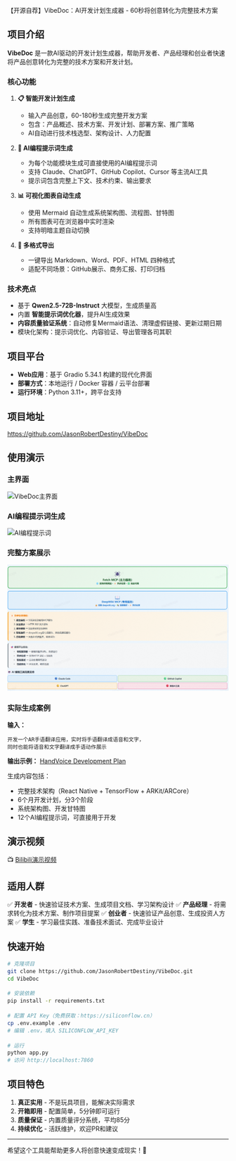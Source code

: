 【开源自荐】VibeDoc：AI开发计划生成器 - 60秒将创意转化为完整技术方案

## 项目介绍

**VibeDoc** 是一款AI驱动的开发计划生成器，帮助开发者、产品经理和创业者快速将产品创意转化为完整的技术方案和开发计划。

### 核心功能

1. **📋 智能开发计划生成**
   - 输入产品创意，60-180秒生成完整开发方案
   - 包含：产品概述、技术方案、开发计划、部署方案、推广策略
   - AI自动进行技术栈选型、架构设计、人力配置

2. **🤖 AI编程提示词生成**
   - 为每个功能模块生成可直接使用的AI编程提示词
   - 支持 Claude、ChatGPT、GitHub Copilot、Cursor 等主流AI工具
   - 提示词包含完整上下文、技术约束、输出要求

3. **📊 可视化图表自动生成**
   - 使用 Mermaid 自动生成系统架构图、流程图、甘特图
   - 所有图表可在浏览器中实时渲染
   - 支持明暗主题自动切换

4. **📁 多格式导出**
   - 一键导出 Markdown、Word、PDF、HTML 四种格式
   - 适配不同场景：GitHub展示、商务汇报、打印归档

### 技术亮点

- 基于 **Qwen2.5-72B-Instruct** 大模型，生成质量高
- 内置 **智能提示词优化器**，提升AI生成效果
- **内容质量验证系统**：自动修复Mermaid语法、清理虚假链接、更新过期日期
- 模块化架构：提示词优化、内容验证、导出管理各司其职

## 项目平台

- **Web应用**：基于 Gradio 5.34.1 构建的现代化界面
- **部署方式**：本地运行 / Docker 容器 / 云平台部署
- **运行环境**：Python 3.11+，跨平台支持

## 项目地址

https://github.com/JasonRobertDestiny/VibeDoc

## 使用演示

### 主界面
![VibeDoc主界面](https://raw.githubusercontent.com/JasonRobertDestiny/VibeDoc/master/image/vibedoc.png)

### AI编程提示词生成
![AI编程提示词](https://raw.githubusercontent.com/JasonRobertDestiny/VibeDoc/master/image/1.png)

### 完整方案展示
![生成示例](https://raw.githubusercontent.com/JasonRobertDestiny/VibeDoc/master/image/2.png)

### 实际生成案例

**输入：**
```
开发一个AR手语翻译应用，实时将手语翻译成语音和文字，
同时也能将语音和文字翻译成手语动作展示
```

**输出示例：** [HandVoice Development Plan](https://github.com/JasonRobertDestiny/VibeDoc/blob/master/HandVoice%20Development%20Plan.md)

生成内容包括：
- 完整技术架构（React Native + TensorFlow + ARKit/ARCore）
- 6个月开发计划，分3个阶段
- 系统架构图、开发甘特图
- 12个AI编程提示词，可直接用于开发

## 演示视频

📺 [Bilibili演示视频](https://www.bilibili.com/video/BV1ieagzQEAC/)

## 适用人群

✅ **开发者** - 快速验证技术方案、生成项目文档、学习架构设计
✅ **产品经理** - 将需求转化为技术方案、制作项目提案
✅ **创业者** - 快速验证产品创意、生成投资人方案
✅ **学生** - 学习最佳实践、准备技术面试、完成毕业设计

## 快速开始

```bash
# 克隆项目
git clone https://github.com/JasonRobertDestiny/VibeDoc.git
cd VibeDoc

# 安装依赖
pip install -r requirements.txt

# 配置 API Key（免费获取：https://siliconflow.cn）
cp .env.example .env
# 编辑 .env，填入 SILICONFLOW_API_KEY

# 运行
python app.py
# 访问 http://localhost:7860
```

## 项目特色

1. **真正实用** - 不是玩具项目，能解决实际需求
2. **开箱即用** - 配置简单，5分钟即可运行
3. **质量保证** - 内置质量评分系统，平均85分
4. **持续优化** - 活跃维护，欢迎PR和建议

---

希望这个工具能帮助更多人将创意快速变成现实！🚀

